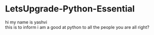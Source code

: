 # LetsUpgrade-Python-Essential
hi 
my name is 
yashvi  
this is to inform i am a good at python 
to all the people 
you are all right?